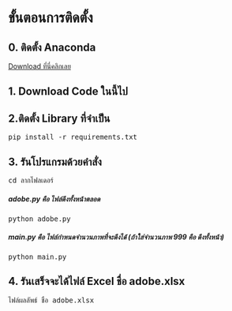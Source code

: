 <h1>ขั้นตอนการติดตั้ง</h1>

<h2>0. ติดตั้ง Anaconda </h2>
<a type="button" href="https://www.anaconda.com/download" target="_blank">Download ที่นี่คลิกเลย</a>
<h2>1. Download Code ในนี้ไป</h2>
<h2>2.ติดตั้ง Library ที่จำเป็น</h2>
<pre>pip install -r requirements.txt</pre>

<h2>3. รันโปรแกรมด้วยคำสั่ง</h2>
<pre>cd ลากโฟลเดอร์</pre>
<h5>adobe.py คือ ไฟล์ดึงทั้งหน้าตลอด</h5>
<pre>python adobe.py</pre>
<h5>main.py คือ ไฟล์กำหนดจำนวนภาพที่จะดึงได้ (ถ้าใส่จำนวนภาพ 999 คือ ดึงทั้งหน้า)</h5>

<pre>python main.py</pre>

<h2>4. รันเสร็จจะได้ไฟล์ Excel ชื่อ adobe.xlsx</h2>
<pre>ไฟล์ผลลัพธ์ ชื่อ adobe.xlsx</pre>


